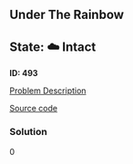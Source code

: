 ## Under The Rainbow

## State: :cloud: **Intact**

**ID: 493**

[Problem Description](https://projecteuler.net/problem=493)

[Source code](main.cpp)

### Solution
0